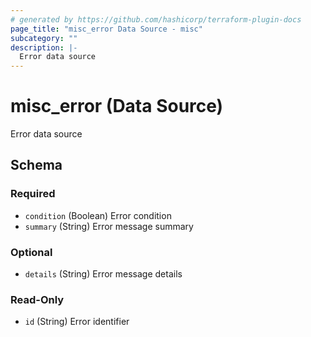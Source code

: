 ```yaml
---
# generated by https://github.com/hashicorp/terraform-plugin-docs
page_title: "misc_error Data Source - misc"
subcategory: ""
description: |-
  Error data source
---
```


# misc_error (Data Source)

Error data source



<!-- schema generated by tfplugindocs -->
## Schema

### Required

- `condition` (Boolean) Error condition
- `summary` (String) Error message summary

### Optional

- `details` (String) Error message details

### Read-Only

- `id` (String) Error identifier
